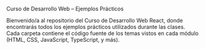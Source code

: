 Curso de Desarrollo Web – Ejemplos Prácticos

Bienvenido/a al repositorio del Curso de Desarrollo Web React, donde encontrarás todos los ejemplos prácticos utilizados durante las clases.
Cada carpeta contiene el código fuente de los temas vistos en cada módulo (HTML, CSS, JavaScript, TypeScript, y más).
